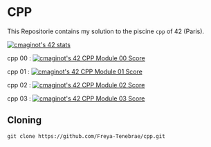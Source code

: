 # CPP

This Repositorie contains my solution to the piscine `cpp` of 42 (Paris).

[![cmaginot's 42 stats](https://badge42.vercel.app/api/v2/cl1s5sord008509mlo7xr33zy/stats?cursusId=21&coalitionId=45)](https://github.com/JaeSeoKim/badge42)

cpp 00 : [![cmaginot's 42 CPP Module 00 Score](https://badge42.vercel.app/api/v2/cl1s5sord008509mlo7xr33zy/project/2576718)](https://github.com/JaeSeoKim/badge42) 

cpp 01 : [![cmaginot's 42 CPP Module 01 Score](https://badge42.vercel.app/api/v2/cl1s5sord008509mlo7xr33zy/project/2586048)](https://github.com/JaeSeoKim/badge42) 

cpp 02 : [![cmaginot's 42 CPP Module 02 Score](https://badge42.vercel.app/api/v2/cl1s5sord008509mlo7xr33zy/project/2588791)](https://github.com/JaeSeoKim/badge42) 

cpp 03 : [![cmaginot's 42 CPP Module 03 Score](https://badge42.vercel.app/api/v2/cl1s5sord008509mlo7xr33zy/project/2592086)](https://github.com/JaeSeoKim/badge42)

## Cloning

```shell
git clone https://github.com/Freya-Tenebrae/cpp.git
```
